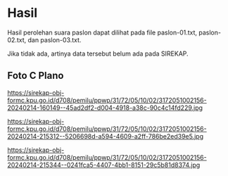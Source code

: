 # Hasil

Hasil perolehan suara paslon dapat dilihat pada file paslon-01.txt, paslon-02.txt, dan paslon-03.txt.

Jika tidak ada, artinya data tersebut belum ada pada SIREKAP.

## Foto C Plano

https://sirekap-obj-formc.kpu.go.id/d708/pemilu/ppwp/31/72/05/10/02/3172051002156-20240214-160149--45ad2df2-d004-4918-a38c-90c4c14fd229.jpg

https://sirekap-obj-formc.kpu.go.id/d708/pemilu/ppwp/31/72/05/10/02/3172051002156-20240214-215312--5206698d-a594-4609-a2ff-786be2ed39e5.jpg

https://sirekap-obj-formc.kpu.go.id/d708/pemilu/ppwp/31/72/05/10/02/3172051002156-20240214-215344--0241fca5-4407-4bb1-8151-29c5b81d8374.jpg
